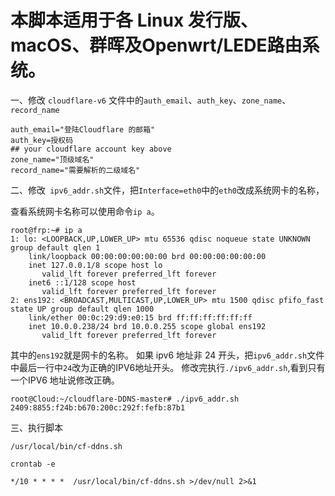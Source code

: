 # 本脚本适用于各 Linux 发行版、macOS、群晖及Openwrt/LEDE路由系统。
一、修改 `cloudflare-v6` 文件中的`auth_email`、`auth_key`、`zone_name`、`record_name`

```
auth_email="登陆Cloudflare 的邮箱"
auth_key=授权码
## your cloudflare account key above
zone_name="顶级域名"
record_name="需要解析的二级域名"
```
二、修改` ipv6_addr.sh`文件，把`Interface=eth0`中的`eth0`改成系统网卡的名称，

查看系统网卡名称可以使用命令`ip a`。
```
root@frp:~# ip a
1: lo: <LOOPBACK,UP,LOWER_UP> mtu 65536 qdisc noqueue state UNKNOWN group default qlen 1
    link/loopback 00:00:00:00:00:00 brd 00:00:00:00:00:00
    inet 127.0.0.1/8 scope host lo
       valid_lft forever preferred_lft forever
    inet6 ::1/128 scope host 
       valid_lft forever preferred_lft forever
2: ens192: <BROADCAST,MULTICAST,UP,LOWER_UP> mtu 1500 qdisc pfifo_fast state UP group default qlen 1000
    link/ether 00:0c:29:d9:e0:15 brd ff:ff:ff:ff:ff:ff
    inet 10.0.0.238/24 brd 10.0.0.255 scope global ens192
       valid_lft forever preferred_lft forever
```
其中的`ens192`就是网卡的名称。
如果 ipv6 地址非 24 开头，把`ipv6_addr.sh`文件中最后一行中`24`改为正确的IPV6地址开头。
修改完执行`./ipv6_addr.sh`,看到只有一个IPV6 地址说修改正确。
```
root@Cloud:~/cloudflare-DDNS-master# ./ipv6_addr.sh 
2409:8855:f24b:b670:200c:292f:fefb:87b1
```

三、执行脚本


`/usr/local/bin/cf-ddns.sh`

`crontab -e`

`
*/10 * * * *  /usr/local/bin/cf-ddns.sh >/dev/null 2>&1
`
